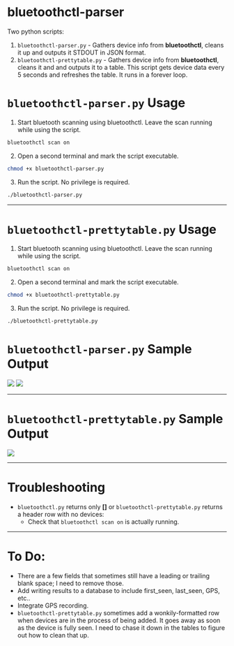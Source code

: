 # bluetoothctl-parser

Two python scripts:
1. `bluetoothctl-parser.py` - Gathers device info from **bluetoothctl**, cleans it up and outputs it STDOUT in JSON format.
2. `bluetoothctl-prettytable.py` - Gathers device info from **bluetoothctl**, cleans it and and outputs it to a table. This script gets device data every 5 seconds and refreshes the table.  It runs in a forever loop.

# `bluetoothctl-parser.py` Usage
1. Start bluetooth scanning using bluetoothctl.  Leave the scan running while using the script.
```bash
bluetoothctl scan on
```
2. Open a second terminal and mark the script executable.
```bash
chmod +x bluetoothctl-parser.py
```
3. Run the script.  No privilege is required.
```bash
./bluetoothctl-parser.py
```

***

# `bluetoothctl-prettytable.py` Usage
1. Start bluetooth scanning using bluetoothctl.  Leave the scan running while using the script.
```bash
bluetoothctl scan on
```
2. Open a second terminal and mark the script executable.
```bash
chmod +x bluetoothctl-prettytable.py
```
3. Run the script.  No privilege is required.
```bash
./bluetoothctl-prettytable.py
```

# `bluetoothctl-parser.py` Sample Output

<img src=https://dojolabs.s3.amazonaws.com/bluetooth/bluetoothctl-parser-script-output2.JPG>

<img src=https://dojolabs.s3.amazonaws.com/bluetooth/bluetoothctl-parser-script-output1.jpg>

***

# `bluetoothctl-prettytable.py` Sample Output

<img src=https://dojolabs.s3.amazonaws.com/bluetooth/bluetoothctl-prettytable.jpg>


***

# Troubleshooting
* `bluetoothctl.py` returns only **[]** or `bluetoothctl-prettytable.py` returns a header row with no devices:
  * Check that `bluetoothctl scan on` is actually running.

***

# To Do:
* There are a few fields that sometimes still have a leading or trailing blank space; I need to remove those.
* Add writing results to a database to include first_seen, last_seen, GPS, etc..
* Integrate GPS recording.
* `bluetoothctl-prettytable.py` sometimes add a wonkily-formatted row when devices are in the process of being added. It goes away as soon as the device is fully seen.  I need to chase it down in the tables to figure out how to clean that up.
